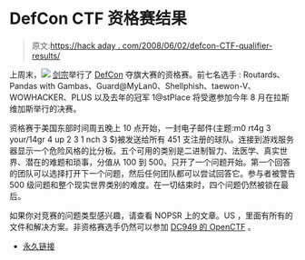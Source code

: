 # DefCon CTF 资格赛结果

> 原文:[https://hack aday . com/2008/06/02/defcon-CTF-qualifier-results/](https://hackaday.com/2008/06/02/defcon-ctf-qualifier-results/)

上周末，![](../Images/e11961bf9881513e06b7572037138122.png)
[剑宗](http://kenshoto.com/)举行了 [DefCon](https://www.defcon.org/) 夺旗大赛的资格赛。前七名选手 : Routards、Pandas with Gambas、Guard@MyLan0、Shellphish、taewon-V、WOWHACKER、PLUS 以及去年的冠军 1@stPlace 将受邀参加今年 8 月在拉斯维加斯举行的决赛。

资格赛于美国东部时间周五晚上 10 点开始，一封电子邮件(主题:m0 rt4g 3 your/14gr 4 up 2 3 1 nch 3 $)被发送给所有 451 支注册的球队。连接到游戏服务器显示一个危险风格的比分板。五个可用的类别是二进制智力、法医学、真实世界、潜在的难题和琐事，分值从 100 到 500。只开了一个问题开始。第一个回答的团队可以选择打开下一个问题，然后任何团队都可以尝试回答它。参与者被警告 500 级问题和整个现实世界类别的难度。在一切结束时，四个问题仍然被锁在最后。

如果你对竞赛的问题类型感兴趣，请查看 NOPSR 上的文章。US ，里面有所有的文件和解决方案。非资格赛选手仍然可以参加 [DC949 的 OpenCTF](http://dc949.org/oCTFIV/) 。

*   [永久链接](http://nopsr.us/ctf2008qual/)